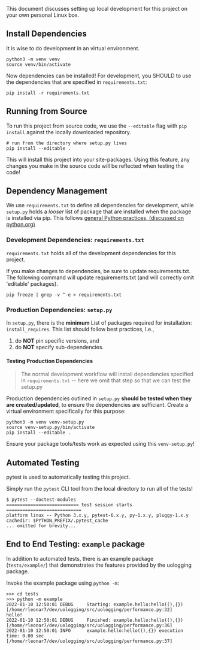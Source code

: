 This document discusses setting up local development for this project on your own personal Linux box. 

## Install Dependencies 

It is wise to do development in an virtual environment.

    python3 -m venv venv
    source venv/bin/activate

Now dependencies can be installed!
For development, you SHOULD to use the dependencies that are specified in `requirements.txt`:

    pip install -r requirements.txt

## Running from Source

To run this project from source code, we use the `--editable` flag with `pip install` against the locally downloaded repository.

    # run from the directory where setup.py lives
    pip install --editable .

This will install this project into your site-packages.
Using this feature, any changes you make in the source code will be reflected when testing the code!

## Dependency Management

We use `requirements.txt` to define all dependencies for development, while `setup.py` holds a *looser* list of package that are installed when the package is installed via pip.
This follows [general Python practices, (discussed on python.org)](https://packaging.python.org/discussions/install-requires-vs-requirements/#install-requires)

### Development Dependencies: `requirements.txt`

`requirements.txt` holds all of the development dependencies for this project.

If you make changes to dependencies, be sure to update requirements.txt.
The following command will update requirements.txt (and will correctly omit 'editable' packages).

    pip freeze | grep -v ^-e > requirements.txt

### Production Dependencies: `setup.py`

In `setup.py`, there is the **minimum** List of packages required for installation: `install_requires`.
This list should follow best practices, I.e.,

1. do **NOT** pin specific versions, and 
2. do **NOT** specify sub-dependencies.

#### Testing Production Dependencies

> The normal development workflow will install dependencies specified in `requirements.txt` -- here we omit that step so that we can test the setup.py 

Production dependencies outlined in `setup.py` **should be tested when they are created/updated**, to ensure the dependencies are sufficiant.
Create a virtual environment specifically for this purpose:

    python3 -m venv venv-setup.py
    source venv-setup.py/bin/activate
    pip install --editable .

Ensure your package tools/tests work as expected using this `venv-setup.py`!

## Automated Testing

pytest is used to automatically testing this project.

Simply run the `pytest` CLI tool from the local directory to run all of the tests!

    $ pytest --doctest-modules
    =========================== test session starts ============================
    platform linux -- Python 3.x.y, pytest-6.x.y, py-1.x.y, pluggy-1.x.y
    cachedir: $PYTHON_PREFIX/.pytest_cache
    ... omitted for brevity...


## End to End Testing: `example` package

In addition to automated tests, there is an example package (`tests/example/`) that demonstrates the features provided by the uologging package.

Invoke the example package using `python -m`:

    >>> cd tests
    >>> python -m example
    2022-01-10 12:50:01 DEBUG     Starting: example.hello:hello((),{}) [/home/rleonar7/dev/uologging/src/uologging/performance.py:32]
    hello!
    2022-01-10 12:50:01 DEBUG     Finished: example.hello:hello((),{}) [/home/rleonar7/dev/uologging/src/uologging/performance.py:36]
    2022-01-10 12:50:01 INFO      example.hello:hello((),{}) execution time: 0.00 sec [/home/rleonar7/dev/uologging/src/uologging/performance.py:37]
